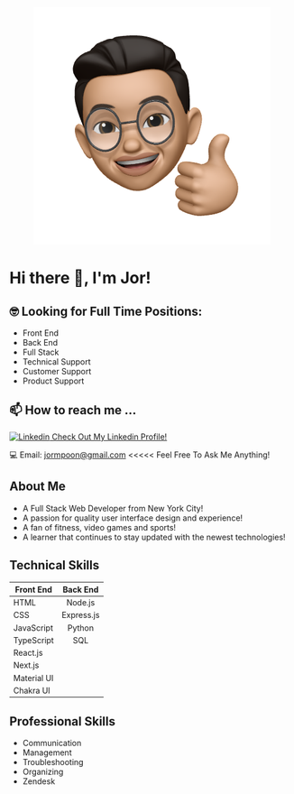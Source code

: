 <p align="center" >
  <img src="/img/JMPlogo.png">
</p>



# Hi there 👋, I'm Jor! 

## 🤓 Looking for Full Time Positions:

- Front End
- Back End
- Full Stack
- Technical Support
- Customer Support
- Product Support

## 📫 How to reach me ...

<i class="fab fa-linkedin"></i> [![Linkedin](https://i.stack.imgur.com/gVE0j.png) Check Out My Linkedin Profile!](https://www.linkedin.com/in/jor-ming-poon/)

💻 Email: jormpoon@gmail.com <<<<< Feel Free To Ask Me Anything!

## About Me

- A Full Stack Web Developer from New York City!
- A passion for quality user interface design and experience!
- A fan of fitness, video games and sports!
- A learner that continues to stay updated with the newest technologies!

## Technical Skills

| Front End       | Back End          |
| ------------- |:-------------:| 
| HTML     | Node.js | 
| CSS     | Express.js     |  
| JavaScript |   Python  |   
| TypeScript |     SQL |
| React.js |     
| Next.js |     
| Material UI |
| Chakra UI |

## Professional Skills

- Communication
- Management
- Troubleshooting
- Organizing 
- Zendesk


<!--
**JorPoon/JorPoon** is a ✨ _special_ ✨ repository because its `README.md` (this file) appears on your GitHub profile.

- 🔭 I’m currently working on ...
- 🌱 I’m currently learning ...
- 🤔 I’m looking for help with ...
-->
